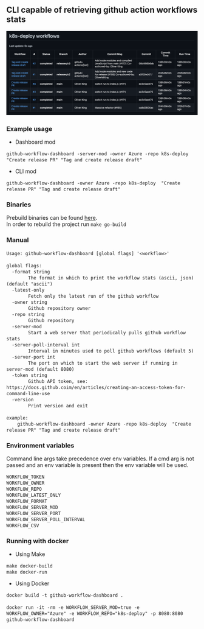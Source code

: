 ## CLI capable of retrieving github action workflows stats

![dashboard-image](./assets/github-workflow-dashboard.png)

### Example usage

- Dashboard mod
```shell
github-workflow-dashboard -server-mod -owner Azure -repo k8s-deploy  "Create release PR" "Tag and create release draft"
```

- CLI mod
```shell
github-workflow-dashboard -owner Azure -repo k8s-deploy  "Create release PR" "Tag and create release draft"
```

### Binaries
Prebuild binaries can be found [here](./bin/).  
In order to rebuild the project run `make go-build`

### Manual

```shell
Usage: github-workflow-dashboard [global flags] '<workflow>'

global flags:
  -format string
    	The format in which to print the workflow stats (ascii, json) (default "ascii")
  -latest-only
    	Fetch only the latest run of the github workflow
  -owner string
    	Github repository owner
  -repo string
    	Github repository
  -server-mod
    	Start a web server that periodically pulls github workflow stats
  -server-poll-interval int
    	Interval in minutes used to poll github workflows (default 5)
  -server-port int
    	The port on which to start the web server if running in server-mod (default 8080)
  -token string
    	Github API token, see: https://docs.github.coim/en/articles/creating-an-access-token-for-command-line-use
  -version
    	Print version and exit

example:
	github-workflow-dashboard -owner Azure -repo k8s-deploy  "Create release PR" "Tag and create release draft"
```

### Environment variables
Command line args take precedence over env variables. If a cmd arg is not passed and an env variable is present then the env variable will be used.

```
WORKFLOW_TOKEN
WORKFLOW_OWNER
WORKFLOW_REPO
WORKFLOW_LATEST_ONLY
WORKFLOW_FORMAT
WORKFLOW_SERVER_MOD
WORKFLOW_SERVER_PORT 
WORKFLOW_SERVER_POLL_INTERVAL
WORKFLOW_CSV
```

### Running with docker

- Using Make
```shell
make docker-build
make docker-run
```

- Using Docker
```shell
docker build -t github-workflow-dashboard .

docker run -it -rm -e WORKFLOW_SERVER_MOD=true -e WORKFLOW_OWNER="Azure" -e WORKFLOW_REPO="k8s-deploy" -p 8080:8080 github-workflow-dashboard
```

